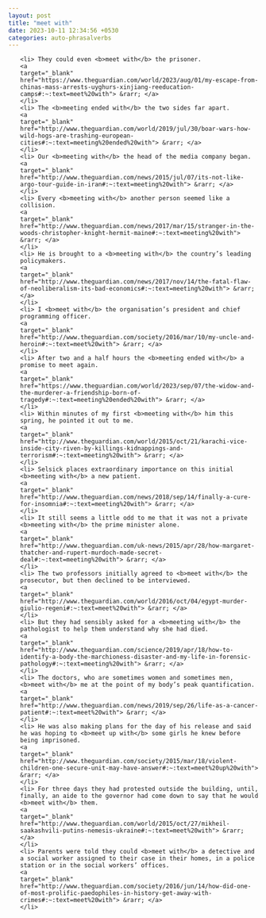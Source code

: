 ```yaml
---
layout: post
title: "meet with"
date: 2023-10-11 12:34:56 +0530
categories: auto-phrasalverbs
---
```

<ol>

    <li> They could even <b>meet with</b> the prisoner.
    <a 
    target="_blank" 
    href="https://www.theguardian.com/world/2023/aug/01/my-escape-from-chinas-mass-arrests-uyghurs-xinjiang-reeducation-camps#:~:text=meet%20with"> &rarr; </a>
    </li>
    <li> The <b>meeting ended with</b> the two sides far apart.
    <a 
    target="_blank" 
    href="http://www.theguardian.com/world/2019/jul/30/boar-wars-how-wild-hogs-are-trashing-european-cities#:~:text=meeting%20ended%20with"> &rarr; </a>
    </li>
    <li> Our <b>meeting with</b> the head of the media company began.
    <a 
    target="_blank" 
    href="http://www.theguardian.com/news/2015/jul/07/its-not-like-argo-tour-guide-in-iran#:~:text=meeting%20with"> &rarr; </a>
    </li>
    <li> Every <b>meeting with</b> another person seemed like a collision.
    <a 
    target="_blank" 
    href="http://www.theguardian.com/news/2017/mar/15/stranger-in-the-woods-christopher-knight-hermit-maine#:~:text=meeting%20with"> &rarr; </a>
    </li>
    <li> He is brought to a <b>meeting with</b> the country’s leading policymakers.
    <a 
    target="_blank" 
    href="http://www.theguardian.com/news/2017/nov/14/the-fatal-flaw-of-neoliberalism-its-bad-economics#:~:text=meeting%20with"> &rarr; </a>
    </li>
    <li> I <b>meet with</b> the organisation’s president and chief programming officer.
    <a 
    target="_blank" 
    href="http://www.theguardian.com/society/2016/mar/10/my-uncle-and-heroin#:~:text=meet%20with"> &rarr; </a>
    </li>
    <li> After two and a half hours the <b>meeting ended with</b> a promise to meet again.
    <a 
    target="_blank" 
    href="https://www.theguardian.com/world/2023/sep/07/the-widow-and-the-murderer-a-friendship-born-of-tragedy#:~:text=meeting%20ended%20with"> &rarr; </a>
    </li>
    <li> Within minutes of my first <b>meeting with</b> him this spring, he pointed it out to me.
    <a 
    target="_blank" 
    href="http://www.theguardian.com/world/2015/oct/21/karachi-vice-inside-city-riven-by-killings-kidnappings-and-terrorism#:~:text=meeting%20with"> &rarr; </a>
    </li>
    <li> Selsick places extraordinary importance on this initial <b>meeting with</b> a new patient.
    <a 
    target="_blank" 
    href="http://www.theguardian.com/news/2018/sep/14/finally-a-cure-for-insomnia#:~:text=meeting%20with"> &rarr; </a>
    </li>
    <li> It still seems a little odd to me that it was not a private <b>meeting with</b> the prime minister alone.
    <a 
    target="_blank" 
    href="http://www.theguardian.com/uk-news/2015/apr/28/how-margaret-thatcher-and-rupert-murdoch-made-secret-deal#:~:text=meeting%20with"> &rarr; </a>
    </li>
    <li> The two professors initially agreed to <b>meet with</b> the prosecutor, but then declined to be interviewed.
    <a 
    target="_blank" 
    href="http://www.theguardian.com/world/2016/oct/04/egypt-murder-giulio-regeni#:~:text=meet%20with"> &rarr; </a>
    </li>
    <li> But they had sensibly asked for a <b>meeting with</b> the pathologist to help them understand why she had died.
    <a 
    target="_blank" 
    href="http://www.theguardian.com/science/2019/apr/18/how-to-identify-a-body-the-marchioness-disaster-and-my-life-in-forensic-pathology#:~:text=meeting%20with"> &rarr; </a>
    </li>
    <li> The doctors, who are sometimes women and sometimes men, <b>meet with</b> me at the point of my body’s peak quantification.
    <a 
    target="_blank" 
    href="http://www.theguardian.com/news/2019/sep/26/life-as-a-cancer-patient#:~:text=meet%20with"> &rarr; </a>
    </li>
    <li> He was also making plans for the day of his release and said he was hoping to <b>meet up with</b> some girls he knew before being imprisoned.
    <a 
    target="_blank" 
    href="http://www.theguardian.com/society/2015/mar/18/violent-children-one-secure-unit-may-have-answer#:~:text=meet%20up%20with"> &rarr; </a>
    </li>
    <li> For three days they had protested outside the building, until, finally, an aide to the governor had come down to say that he would <b>meet with</b> them.
    <a 
    target="_blank" 
    href="http://www.theguardian.com/world/2015/oct/27/mikheil-saakashvili-putins-nemesis-ukraine#:~:text=meet%20with"> &rarr; </a>
    </li>
    <li> Parents were told they could <b>meet with</b> a detective and a social worker assigned to their case in their homes, in a police station or in the social workers’ offices.
    <a 
    target="_blank" 
    href="http://www.theguardian.com/society/2016/jun/14/how-did-one-of-most-prolific-paedophiles-in-history-get-away-with-crimes#:~:text=meet%20with"> &rarr; </a>
    </li>